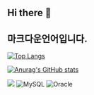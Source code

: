 ## Hi there 👋

## 마크다운언어입니다.

[![Top Langs](https://github-readme-stats.vercel.app/api/top-langs/?username=dbstjdrud115)](https://github.com/anuraghazra/github-readme-stats)


[![Anurag's GitHub stats](https://github-readme-stats.vercel.app/api?username=dbstjdrud115)](https://github.com/anuraghazra/github-readme-stats)


<img src="https://img.shields.io/badge/Spring-6DB33F?style=for-the-badge&logo=Spring&logoColor=white"> ![MySQL](https://img.shields.io/badge/mysql-4479A1.svg?style=for-the-badge&logo=mysql&logoColor=white) ![Oracle](https://img.shields.io/badge/Oracle-F80000?style=for-the-badge&logo=oracle&logoColor=white)
